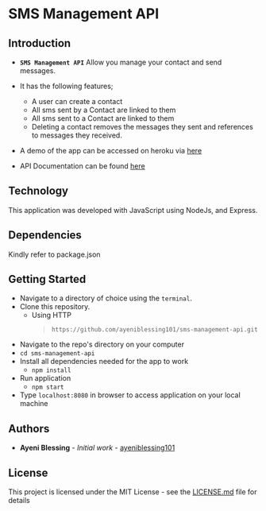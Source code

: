 # SMS Management API


## Introduction

* **`SMS Management API`** Allow you manage your contact and send messages.
* It has the following features;
  * A user can create a contact
  * All sms sent by a Contact are linked to them
  * All sms sent to a Contact are linked to them
  * Deleting a contact removes the messages they sent and references to messages they received.

* A demo of the app can be accessed on heroku via [here](https://blessing-sms.herokuapp.com/api/v1/contacts)
* API Documentation can be found [here](https://documenter.getpostman.com/view/3109377/S17ru7ua) 

## Technology
This application was developed with JavaScript using NodeJs, and Express.

## Dependencies
Kindly refer to package.json

## Getting Started

* Navigate to a directory of choice using the `terminal`.
* Clone this repository.
  * Using HTTP
    > `https://github.com/ayeniblessing101/sms-management-api.git`
* Navigate to the repo's directory on your computer
* `cd sms-management-api`
* Install all dependencies needed for the app to work
  * `npm install`
* Run application
  * `npm start`
* Type `localhost:8080` in browser to access application on your local machine

## Authors

* **Ayeni Blessing** - _Initial work_ - [ayeniblessing101](https://github.com/ayeniblessing101/sms-management-api.git)


## License

This project is licensed under the MIT License - see the [LICENSE.md](LICENSE.md) file for details
